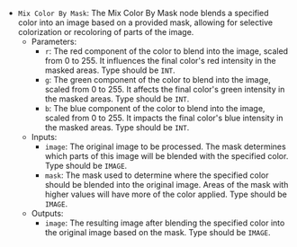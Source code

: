 - `Mix Color By Mask`: The Mix Color By Mask node blends a specified color into an image based on a provided mask, allowing for selective colorization or recoloring of parts of the image.
    - Parameters:
        - `r`: The red component of the color to blend into the image, scaled from 0 to 255. It influences the final color's red intensity in the masked areas. Type should be `INT`.
        - `g`: The green component of the color to blend into the image, scaled from 0 to 255. It affects the final color's green intensity in the masked areas. Type should be `INT`.
        - `b`: The blue component of the color to blend into the image, scaled from 0 to 255. It impacts the final color's blue intensity in the masked areas. Type should be `INT`.
    - Inputs:
        - `image`: The original image to be processed. The mask determines which parts of this image will be blended with the specified color. Type should be `IMAGE`.
        - `mask`: The mask used to determine where the specified color should be blended into the original image. Areas of the mask with higher values will have more of the color applied. Type should be `IMAGE`.
    - Outputs:
        - `image`: The resulting image after blending the specified color into the original image based on the mask. Type should be `IMAGE`.

